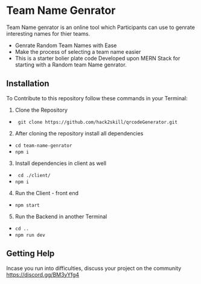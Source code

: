 # Team Name Genrator

Team Name genrator is an online tool which Participants can use to genrate interesting names for thier teams.
- Genrate Random Team Names with Ease
- Make the process of selecting a team name easier
- This is a starter bolier plate code Developed upon MERN Stack for starting with a Random team Name genrator.

## Installation
To Contribute to this repository follow these commands in your Terminal:

1. Clone the Repository
- ` git clone https://github.com/hack2skill/qrcodeGenerator.git`

2. After cloning the repository install all dependencies
- `cd team-name-genrator`
- `npm i`

3. Install dependencies in client as well 
- ` cd ./client/`
- `npm i`

4. Run the Client - front end
 - `npm start`

5. Run the Backend in another Terminal
- `cd ..`
- `npm run dev`


## Getting Help

Incase you run into difficulties, discuss your project on the community https://discord.gg/BM3yYfg4
